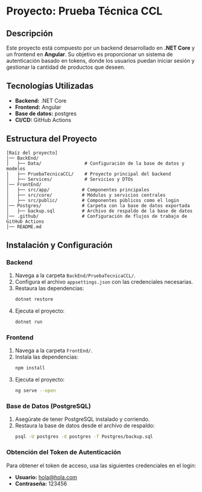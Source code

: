 # Proyecto: Prueba Técnica CCL

## Descripción
Este proyecto está compuesto por un backend desarrollado en **.NET Core** y un frontend en **Angular**. Su objetivo es proporcionar un sistema de autenticación basado en tokens, donde los usuarios puedan iniciar sesión y gestionar la cantidad de productos que deseen.

## Tecnologías Utilizadas
- **Backend:** .NET Core
- **Frontend:** Angular
- **Base de datos:** postgres
- **CI/CD:** GitHub Actions

## Estructura del Proyecto
```
[Raíz del proyecto]
│── BackEnd/
│   ├── Data/                # Configuración de la base de datos y modelos
│   ├── PruebaTecnicaCCL/    # Proyecto principal del backend
│   ├── Services/            # Servicios y DTOs
│── FrontEnd/
│   ├── src/app/            # Componentes principales
│   ├── src/core/           # Módulos y servicios centrales
│   ├── src/public/         # Componentes públicos como el login
│── Postgres/               # Carpeta con la base de datos exportada
│   ├── backup.sql          # Archivo de respaldo de la base de datos
│── .github/                # Configuración de flujos de trabajo de GitHub Actions
│── README.md
```

## Instalación y Configuración

### Backend
1. Navega a la carpeta `BackEnd/PruebaTecnicaCCL/`.
2. Configura el archivo `appsettings.json` con las credenciales necesarias.
3. Restaura las dependencias:
   ```sh
   dotnet restore
   ```
4. Ejecuta el proyecto:
   ```sh
   dotnet run
   ```

### Frontend
1. Navega a la carpeta `FrontEnd/`.
2. Instala las dependencias:
   ```sh
   npm install
   ```
3. Ejecuta el proyecto:
   ```sh
   ng serve --open
   ```

### Base de Datos (PostgreSQL)
1. Asegúrate de tener PostgreSQL instalado y corriendo.
2. Restaura la base de datos desde el archivo de respaldo:
   ```sh
   psql -U postgres -d postgres -f Postgres/backup.sql
   ```

### Obtención del Token de Autenticación
Para obtener el token de acceso, usa las siguientes credenciales en el login:
- **Usuario:** hola@hola.com
- **Contraseña:** 123456



